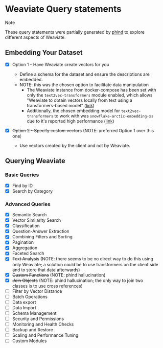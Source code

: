# Weaviate Query statements

> [!NOTE]
> These query statements were partially generated by [phind](https://www.phind.com/) to explore different aspects of Weaviate.

## Embedding Your Dataset

- [x] Option 1 - Have Weaviate create vectors for you
  - Define a schema for the dataset and ensure the descriptions are embedded.
  - NOTE: this was the chosen option to facilitate data manipulation
    - The Weaviate instance from docker-compose has been set with only the `text2vec-transformers` module enabled, which allows "Weaviate to obtain vectors locally from text using a transformers-based model" ([link](https://weaviate.io/developers/weaviate/modules/retriever-vectorizer-modules/text2vec-transformers))
    - Additionally, the chosen embedding model for `text2vec-transformers` to work with was `snowflake-arctic-embedding-xs` due to it's reported high performance ([link](https://huggingface.co/Snowflake/snowflake-arctic-embed-xs))

- [x] ~~Option 2 - Specify custom vectors~~ (NOTE: preferred Option 1 over this one)
  - Use vectors created by the client and not by Weaviate.

## Querying Weaviate

### Basic Queries

- [x] Find by ID
- [x] Search by Category

### Advanced Queries

- [x] Semantic Search
- [x] Vector Similarity Search
- [x] Classification
- [x] Question-Answer Extraction
- [x] Combining Filters and Sorting
- [x] Pagination
- [x] Aggregation
- [x] Faceted Search
- [x] ~~Text Analysis~~ (NOTE: there seems to be no direct way to do this using only Weaviate; a solution could be to use transformers on the client side and to store that data afterwards)
- [x] ~~Custom Functions~~ (NOTE: phind hallucination)
- [x] ~~Join Objects~~ (NOTE: phind hallucination; the only way to join two classes is to use cross references)
- [ ] Filter by Vector Distance
- [ ] Batch Operations
- [ ] Data export
- [ ] Data Import
- [ ] Schema Management
- [ ] Security and Permissions
- [ ] Monitoring and Health Checks
- [ ] Backup and Restore
- [ ] Scaling and Performance Tuning
- [ ] Custom Modules
